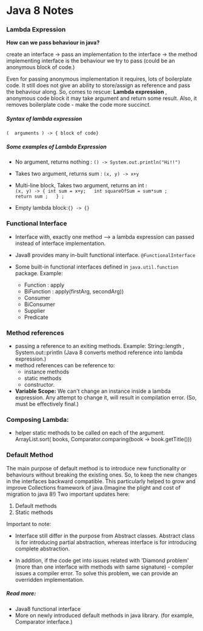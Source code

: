 # Java 8 Notes

### Lambda Expression
**How can we pass behaviour in java?** 

create an interface -> pass an implementation to the interface -> the method implementing interface is the behaviour we try to pass 
(could be an anonymous block of code.)

Even for passing anonymous implementation it requires, lots of boilerplate code. 
It still does not give an ability to store/assign as reference and pass the behaviour along.
So, comes to rescue: **Lambda expression** , anonymous code block it may take argument and return some result. 
Also, it removes boilerplate code - make the code more succinct.

##### Syntax of lambda expression

`(  arguments ) -> { block of code}`


##### Some examples of Lambda Expression

- No argument, returns nothing       :   `() -> System.out.println("Hi!!")`
- Takes two argument, returns sum    :   `(x, y) -> x+y`
- Multi-line block, Takes two argument, returns an int :  
 `(x, y) -> { int sum = x+y;  
                int squareOfSum = sum*sum ;           
                return sum ;  
             } ;` 
             
- Empty lambda block:` {} -> {} `
 

### Functional Interface
- Interface with, exactly one method --> a lambda expression can passed instead of interface implementation.
- Java8 provides many in-built functional interface.
   `@FunctionalInterface`

- Some built-in functional interfaces defined in `java.util.function` package.
Example:
    - Function  : apply
    - BiFunction : apply(firstArg, secondArg))
    - Consumer
    - BiConsumer
    - Supplier
    - Predicate

### Method references
 - passing a reference to an exiting methods. Example: String::length , System.out::println
(Java 8 converts method reference into lambda expression.)
- method references can be reference to:
   - instance methods
   - static methods  
   - constructor.
- **Variable Scope:** We can't change an instance inside a lambda expression. Any attempt to change it, will result in compilation error.
(So, must be effectively final.)

### Composing Lambda:
  - helper static methods to be called on each of the argument.
    ArrayList.sort( books, Comparator.comparing(book -> book.getTitle()))

### Default Method
The main purpose of default method is to introduce new functionality or behaviours without breaking the existing ones.
So, to keep the new changes in the interfaces backward compatible.
This particularly helped to grow and improve Collections framework of java.(Imagine the plight and cost of migration to java 8!)
Two important updates here:
1) Default methods
2) Static methods

Important to note:
- Interface still differ in the purpose from Abstract classes. Abstract class is for introducing partial abstraction, 
whereas interface is for introducing complete abstraction. 

- In addition, if the code get into issues related with 'Diamond problem' (more than one interface with methods with same signature) - 
compiler issues a compiler error. To solve this problem, we can provide an overridden implementation.  

##### Read more:

- Java8 functional interface
- More on newly introduced default methods in java library. (for example, Comparator interface.)
